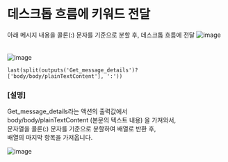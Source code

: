 # 데스크톱 흐름에 키워드 전달

아래 메시지 내용을 콜론(:) 문자를 기준으로 분할 후, 데스크톱 흐름에 전달
![image](https://github.com/user-attachments/assets/6aa74627-3274-477b-8c1a-aba5008808de)  
<br>
<br>
![image](https://github.com/user-attachments/assets/a5af99a7-0414-4576-89f1-ba3e309ed504)

```
last(split(outputs('Get_message_details')?['body/body/plainTextContent'], ':'))
```
### [설명]
Get_message_details라는 액션의 출력값에서<br>
body/body/plainTextContent (본문의 텍스트 내용) 을 가져와서, <br>
문자열을 콜론(:) 문자를 기준으로 분할하여 배열로 반환 후, <br>
배열의 마지막 항목을 가져옵니다. <br>

![image](https://github.com/user-attachments/assets/4eb8c4c2-fffc-4e95-997a-f6d0616ca366)



